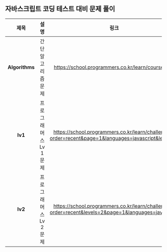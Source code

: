 ## 자바스크립트 코딩 테스트 대비 문제 풀이

|제목|설명|링크|
|:---:|:------------------------:|:---:|
|**Algorithms**|간단 알고리즘 문제|https://school.programmers.co.kr/learn/courses/18|
|**lv1**|프로그래머스 Lv 1 문제|https://school.programmers.co.kr/learn/challenges?order=recent&page=1&languages=javascript&levels=1|
|**lv2**|프로그래머스 Lv 2 문제|https://school.programmers.co.kr/learn/challenges?order=recent&levels=2&page=1&languages=javascript|

